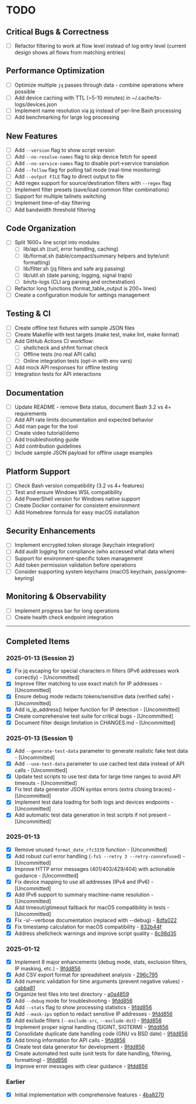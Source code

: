 # TODO

## Critical Bugs & Correctness
- [ ] Refactor filtering to work at flow level instead of log entry level (current design shows all flows from matching entries)

## Performance Optimization
- [ ] Optimize multiple `jq` passes through data - combine operations where possible
- [ ] Add device caching with TTL (~5-10 minutes) in ~/.cache/ts-logs/devices.json
- [ ] Implement name resolution via jq instead of per-line Bash processing
- [ ] Add benchmarking for large log processing

## New Features
- [ ] Add `--version` flag to show script version
- [ ] Add `--no-resolve-names` flag to skip device fetch for speed
- [ ] Add `--no-service-names` flag to disable port→service translation
- [ ] Add `--follow` flag for polling tail mode (real-time monitoring)
- [ ] Add `--output FILE` flag to direct output to file
- [ ] Add regex support for source/destination filters with `--regex` flag
- [ ] Implement filter presets (save/load common filter combinations)
- [ ] Support for multiple tailnets switching
- [ ] Implement time-of-day filtering
- [ ] Add bandwidth threshold filtering

## Code Organization
- [ ] Split 1600+ line script into modules:
  - [ ] lib/api.sh (curl, error handling, caching)
  - [ ] lib/format.sh (table/compact/summary helpers and byte/unit formatting)
  - [ ] lib/filter.sh (jq filters and safe arg passing)
  - [ ] lib/util.sh (date parsing, logging, signal traps)
  - [ ] bin/ts-logs (CLI arg parsing and orchestration)
- [ ] Refactor long functions (format_table_output is 200+ lines)
- [ ] Create a configuration module for settings management

## Testing & CI
- [ ] Create offline test fixtures with sample JSON files
- [ ] Create Makefile with test targets (make test, make lint, make format)
- [ ] Add GitHub Actions CI workflow:
  - [ ] shellcheck and shfmt format check
  - [ ] Offline tests (no real API calls)
  - [ ] Online integration tests (opt-in with env vars)
- [ ] Add mock API responses for offline testing
- [ ] Integration tests for API interactions

## Documentation
- [ ] Update README - remove Beta status, document Bash 3.2 vs 4+ requirements
- [ ] Add API rate limits documentation and expected behavior
- [ ] Add man page for the tool
- [ ] Create video tutorial/demo
- [ ] Add troubleshooting guide
- [ ] Add contribution guidelines
- [ ] Include sample JSON payload for offline usage examples

## Platform Support
- [ ] Check Bash version compatibility (3.2 vs 4+ features)
- [ ] Test and ensure Windows WSL compatibility
- [ ] Add PowerShell version for Windows native support
- [ ] Create Docker container for consistent environment
- [ ] Add Homebrew formula for easy macOS installation

## Security Enhancements
- [ ] Implement encrypted token storage (keychain integration)
- [ ] Add audit logging for compliance (who accessed what data when)
- [ ] Support for environment-specific token management
- [ ] Add token permission validation before operations
- [ ] Consider supporting system keychains (macOS keychain, pass/gnome-keyring)

## Monitoring & Observability
- [ ] Implement progress bar for long operations
- [ ] Create health check endpoint integration

---

## Completed Items

### 2025-01-13 (Session 2)
- [x] Fix jq escaping for special characters in filters (IPv6 addresses work correctly) - [Uncommitted]
- [x] Improve filter matching to use exact match for IP addresses - [Uncommitted]
- [x] Ensure debug mode redacts tokens/sensitive data (verified safe) - [Uncommitted]
- [x] Add is_ip_address() helper function for IP detection - [Uncommitted]
- [x] Create comprehensive test suite for critical bugs - [Uncommitted]
- [x] Document filter design limitation in CHANGES.md - [Uncommitted]

### 2025-01-13 (Session 1)
- [x] Add `--generate-test-data` parameter to generate realistic fake test data - [Uncommitted]
- [x] Add `--use-test-data` parameter to use cached test data instead of API calls - [Uncommitted]
- [x] Update test scripts to use test data for large time ranges to avoid API timeouts - [Uncommitted]
- [x] Fix test data generator JSON syntax errors (extra closing braces) - [Uncommitted]
- [x] Implement test data loading for both logs and devices endpoints - [Uncommitted]
- [x] Add automatic test data generation in test scripts if not present - [Uncommitted]

### 2025-01-13
- [x] Remove unused `format_date_rfc3339` function - [Uncommitted]
- [x] Add robust curl error handling (`-fsS --retry 3 --retry-connrefused`) - [Uncommitted]
- [x] Improve HTTP error messages (401/403/429/404) with actionable guidance - [Uncommitted]
- [x] Fix device mapping to use all addresses (IPv4 and IPv6) - [Uncommitted]
- [x] Add IPv6 support to summary machine-name resolution - [Uncommitted]
- [x] Add timeout/gtimeout fallback for macOS compatibility in tests - [Uncommitted]
- [x] Fix -v/--verbose documentation (replaced with --debug) - [8dfa022](https://github.com/alexpach/tailscale-logging/commit/8dfa022)
- [x] Fix timestamp calculation for macOS compatibility - [832b44f](https://github.com/alexpach/tailscale-logging/commit/832b44f)
- [x] Address shellcheck warnings and improve script quality - [8c98d35](https://github.com/alexpach/tailscale-logging/commit/8c98d35)

### 2025-01-12
- [x] Implement 8 major enhancements (debug mode, stats, exclusion filters, IP masking, etc.) - [9fdd856](https://github.com/alexpach/tailscale-logging/commit/9fdd856)
- [x] Add CSV export format for spreadsheet analysis - [296c795](https://github.com/alexpach/tailscale-logging/commit/296c795)
- [x] Add numeric validation for time arguments (prevent negative values) - [cabba81](https://github.com/alexpach/tailscale-logging/commit/cabba81)
- [x] Organize test files into test directory - [a0a4859](https://github.com/alexpach/tailscale-logging/commit/a0a4859)
- [x] Add `--debug` mode for troubleshooting - [9fdd856](https://github.com/alexpach/tailscale-logging/commit/9fdd856)
- [x] Add `--stats` flag to show processing statistics - [9fdd856](https://github.com/alexpach/tailscale-logging/commit/9fdd856)
- [x] Add `--mask-ips` option to redact sensitive IP addresses - [9fdd856](https://github.com/alexpach/tailscale-logging/commit/9fdd856)
- [x] Add exclude filters (`--exclude-src`, `--exclude-dst`) - [9fdd856](https://github.com/alexpach/tailscale-logging/commit/9fdd856)
- [x] Implement proper signal handling (SIGINT, SIGTERM) - [9fdd856](https://github.com/alexpach/tailscale-logging/commit/9fdd856)
- [x] Consolidate duplicate date handling code (GNU vs BSD date) - [9fdd856](https://github.com/alexpach/tailscale-logging/commit/9fdd856)
- [x] Add timing information for API calls - [9fdd856](https://github.com/alexpach/tailscale-logging/commit/9fdd856)
- [x] Create test data generator for development - [9fdd856](https://github.com/alexpach/tailscale-logging/commit/9fdd856)
- [x] Create automated test suite (unit tests for date handling, filtering, formatting) - [9fdd856](https://github.com/alexpach/tailscale-logging/commit/9fdd856)
- [x] Improve error messages with clear guidance - [9fdd856](https://github.com/alexpach/tailscale-logging/commit/9fdd856)

### Earlier
- [x] Initial implementation with comprehensive features - [4ba8270](https://github.com/alexpach/tailscale-logging/commit/4ba8270)